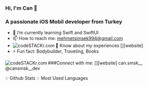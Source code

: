 ### Hi, I'm Can 👋

### A passionate iOS Mobil developer from Turkey
- 🌱 I’m currently learning Swift and SwiftUI
- 📫 How to reach me: mehmetsimsek994@gmail.com
- 📄 Know about my experiences [<img align="left" alt="codeSTACKr.com" with="22px" src="https://docs.google.com/document/d/e/2PACX-1vRQSOG0M2MaWB2tTsUpzxCJpL8vzUV6ws7b5nK0FHE7Cne8gWOyvfxa3akkAaRmeg8H4ocoB0tZyiQE/pub" />][website] 
- ⚡ Fun fact: Bodybuilder, Traveling, Books

###Connect with me:
[<img align="left" alt="codeSTACKr.com" with="22px" src="" />][website] 
can.smsk__ @cansmsk__dev

💡 Github Stats
💡 Most Used Languages







